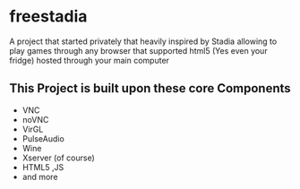 # freestadia
A project that started privately that heavily inspired by Stadia allowing to play games through any browser that supported html5 (Yes even your fridge) hosted through your main computer 
## This Project is built upon these core Components
- VNC
- noVNC
- VirGL
- PulseAudio
- Wine
- Xserver (of course)
- HTML5 ,JS
- and more
